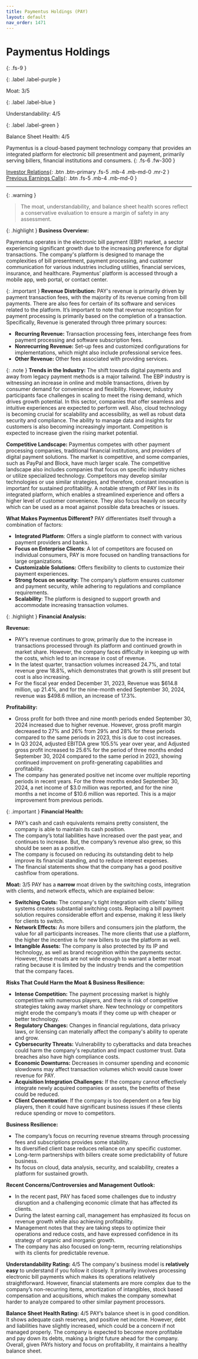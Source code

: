 ```yaml
---
title: Paymentus Holdings (PAY)
layout: default
nav_order: 1471
---
```


# Paymentus Holdings
{: .fs-9 }

{: .label .label-purple }

Moat: 3/5

{: .label .label-blue }

Understandability: 4/5

{: .label .label-green }

Balance Sheet Health: 4/5

Paymentus is a cloud-based payment technology company that provides an integrated platform for electronic bill presentment and payment, primarily serving billers, financial institutions and consumers.
{: .fs-6 .fw-300 }

[Investor Relations](https://www.google.com/search?q=PAY+investor+relations){: .btn .btn-primary .fs-5 .mb-4 .mb-md-0 .mr-2 }
[Previous Earnings Calls](https://discountingcashflows.com/company/PAY/transcripts/){: .btn .fs-5 .mb-4 .mb-md-0 }

---

{: .warning }
>The moat, understandability, and balance sheet health scores reflect a conservative evaluation to ensure a margin of safety in any assessment.



{: .highlight }
**Business Overview:**

Paymentus operates in the electronic bill payment (EBP) market, a sector experiencing significant growth due to the increasing preference for digital transactions. The company's platform is designed to manage the complexities of bill presentment, payment processing, and customer communication for various industries including utilities, financial services, insurance, and healthcare. Paymentus’ platform is accessed through a mobile app, web portal, or contact center.

{: .important }
**Revenue Distribution:**
PAY's revenue is primarily driven by payment transaction fees, with the majority of its revenue coming from bill payments. There are also fees for certain of its software and services related to the platform. It’s important to note that revenue recognition for payment processing is primarily based on the completion of a transaction.
Specifically, Revenue is generated through three primary sources:
- **Recurring Revenue:** Transaction processing fees, interchange fees from payment processing and software subscription fees.
- **Nonrecurring Revenue:** Set-up fees and customized configurations for implementations, which might also include professional service fees.
- **Other Revenue:** Other fees associated with providing services.

{: .note }
**Trends in the Industry:**
The shift towards digital payments and away from legacy payment methods is a major tailwind. The EBP industry is witnessing an increase in online and mobile transactions, driven by consumer demand for convenience and flexibility. However, industry participants face challenges in scaling to meet the rising demand, which drives growth potential. In this sector, companies that offer seamless and intuitive experiences are expected to perform well.
Also, cloud technology is becoming crucial for scalability and accessibility, as well as robust data security and compliance. The ability to manage data and insights for customers is also becoming increasingly important. Competition is expected to increase given the rising market potential.

**Competitive Landscape:**
Paymentus competes with other payment processing companies, traditional financial institutions, and providers of digital payment solutions. The market is competitive, and some companies, such as PayPal and Block, have much larger scale. The competitive landscape also includes companies that focus on specific industry niches or utilize specialized technology. Competitors may develop similar technologies or use similar strategies, and therefore, constant innovation is important for sustained profitability.
A notable strength of PAY lies in its integrated platform, which enables a streamlined experience and offers a higher level of customer convenience. They also focus heavily on security which can be used as a moat against possible data breaches or issues.

**What Makes Paymentus Different?**
PAY differentiates itself through a combination of factors:
*  **Integrated Platform**: Offers a single platform to connect with various payment providers and banks.
*  **Focus on Enterprise Clients**: A lot of competitors are focused on individual consumers, PAY is more focused on handling transactions for large organizations. 
*  **Customizable Solutions:** Offers flexibility to clients to customize their payment experiences.
*  **Strong focus on security:** The company’s platform ensures customer and payment security, while adhering to regulations and compliance requirements.
*  **Scalability**: The platform is designed to support growth and accommodate increasing transaction volumes.

{: .highlight }
**Financial Analysis:**

**Revenue:**
- PAY’s revenue continues to grow, primarily due to the increase in transactions processed through its platform and continued growth in market share. However, the company faces difficulty in keeping up with the costs, which led to an increase in cost of revenue.
- In the latest quarter, transaction volumes increased 24.7%, and total revenue grew 18.8%, which demonstrates that growth is still present but cost is also increasing.
- For the fiscal year ended December 31, 2023, Revenue was $614.8 million, up 21.4%, and for the nine-month ended September 30, 2024, revenue was $498.6 million, an increase of 17.3%. 

**Profitability:**

- Gross profit for both three and nine month periods ended September 30, 2024 increased due to higher revenue. However, gross profit margin decreased to 27% and 26% from 29% and 28% for these periods compared to the same periods in 2023, this is due to cost increases.
- In Q3 2024, adjusted EBITDA grew 105.5% year over year, and Adjusted gross profit increased to 25.6% for the period of three months ended September 30, 2024 compared to the same period in 2023, showing continued improvement on profit-generating capabilities and profitability.
- The company has generated positive net income over multiple reporting periods in recent years. For the three months ended September 30, 2024, a net income of $3.0 million was reported, and for the nine months a net income of $10.6 million was reported. This is a major improvement from previous periods.

{: .important }
**Financial Health:**
*  PAY’s cash and cash equivalents remains pretty consistent, the company is able to maintain its cash position.
*  The company’s total liabilities have increased over the past year, and continues to increase. But, the company’s revenue also grew, so this should be seen as a positive.
* The company is focused on reducing its outstanding debt to help improve its financial standing, and to reduce interest expenses.
* The financial statements show that the company has a good positive cashflow from operations.

**Moat:** 3/5
PAY has a **narrow** moat driven by the switching costs, integration with clients, and network effects, which are explained below:
*  **Switching Costs:** The company's tight integration with clients’ billing systems creates substantial switching costs. Replacing a bill payment solution requires considerable effort and expense, making it less likely for clients to switch.
*  **Network Effects:** As more billers and consumers join the platform, the value for all participants increases. The more clients that use a platform, the higher the incentive is for new billers to use the platform as well. 
*  **Intangible Assets:** The company is also protected by its IP and technology, as well as brand recognition within the payments sector.
However, these moats are not wide enough to warrant a better moat rating because it is limited by the industry trends and the competition that the company faces.

**Risks That Could Harm the Moat & Business Resilience:**
*   **Intense Competition:** The payment processing market is highly competitive with numerous players, and there is risk of competitive strategies taking away market share. New technology or competitors might erode the company’s moats if they come up with cheaper or better technology.
*   **Regulatory Changes:** Changes in financial regulations, data privacy laws, or licensing can materially affect the company's ability to operate and grow.
*   **Cybersecurity Threats:** Vulnerability to cyberattacks and data breaches could harm the company's reputation and impact customer trust. Data breaches also have high compliance costs.
*   **Economic Downturns:** Decreases in consumer spending and economic slowdowns may affect transaction volumes which would cause lower revenue for PAY.
*   **Acquisition Integration Challenges:** If the company cannot effectively integrate newly acquired companies or assets, the benefits of these could be reduced. 
*   **Client Concentration**: If the company is too dependent on a few big players, then it could have significant business issues if these clients reduce spending or move to competitors. 

**Business Resilience:**
*  The company’s focus on recurring revenue streams through processing fees and subscriptions provides some stability. 
*  Its diversified client base reduces reliance on any specific customer.
*  Long-term partnerships with billers create some predictability of future business.
*  Its focus on cloud, data analysis, security, and scalability, creates a platform for sustained growth.

**Recent Concerns/Controversies and Management Outlook:**
*   In the recent past, PAY has faced some challenges due to industry disruption and a challenging economic climate that has affected its clients. 
*   During the latest earning call, management has emphasized its focus on revenue growth while also achieving profitability.
*  Management notes that they are taking steps to optimize their operations and reduce costs, and have expressed confidence in its strategy of organic and inorganic growth.
*   The company has also focused on long-term, recurring relationships with its clients for predictable revenue.

**Understandability Rating:** 4/5
The company's business model is **relatively easy** to understand if you follow it closely. It primarily involves processing electronic bill payments which makes its operations relatively straightforward. However, financial statements are more complex due to the company’s non-recurring items, amortization of intangibles, stock based compensation and acquisitions, which makes the company somewhat harder to analyze compared to other similar payment processors.

**Balance Sheet Health Rating:** 4/5
PAY’s balance sheet is in good condition. It shows adequate cash reserves, and positive net income. However, debt and liabilities have slightly increased, which could be a concern if not managed properly. The company is expected to become more profitable and pay down its debts, making a bright future ahead for the company. Overall, given PAYs history and focus on profitability, it maintains a healthy balance sheet.
